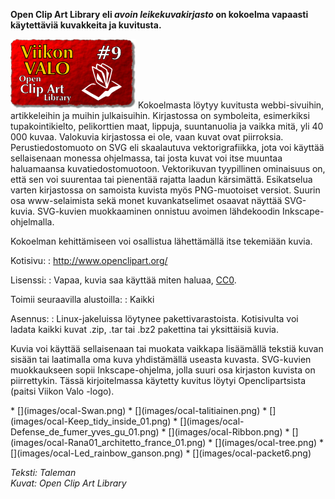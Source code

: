 <!--
Title: Open Clip Art Library
Week: 1x09
Number: 9
Date: 2011/02/27
Pageimage: valo9-ocal.png
Tags: Kaikki alustat,Kuvat,Aineisto
-->

**Open Clip Art Library eli *avoin leikekuvakirjasto* on kokoelma
vapaasti käytettäviä kuvakkeita ja kuvitusta.**

![](images/valo9-ocal.png "fig:valo9-ocal.png") Kokoelmasta löytyy kuvitusta
webbi-sivuihin, artikkeleihin ja muihin julkaisuihin. Kirjastossa on
symboleita, esimerkiksi tupakointikielto, pelikorttien maat, lippuja,
suuntanuolia ja vaikka mitä, yli 40 000 kuvaa. Valokuvia kirjastossa ei
ole, vaan kuvat ovat piirroksia. Perustiedostomuoto on SVG eli
skaalautuva vektorigrafiikka, jota voi käyttää sellaisenaan monessa
ohjelmassa, tai josta kuvat voi itse muuntaa haluamaansa
kuvatiedostomuotoon. Vektorikuvan tyypillinen ominaisuus on, että sen
voi suurentaa tai pienentää rajatta laadun kärsimättä. Esikatselua
varten kirjastossa on samoista kuvista myös PNG-muotoiset versiot.
Suurin osa www-selaimista sekä monet kuvankatselimet osaavat näyttää
SVG-kuvia. SVG-kuvien muokkaaminen onnistuu avoimen lähdekoodin
Inkscape-ohjelmalla.

Kokoelman kehittämiseen voi osallistua lähettämällä itse tekemiään
kuvia.

Kotisivu:
:    <http://www.openclipart.org/>

Lisenssi:
:    Vapaa, kuvia saa käyttää miten haluaa, [CC0](CC0 "wikilink").

Toimii seuraavilla alustoilla:
:    Kaikki

Asennus:
:    Linux-jakeluissa löytynee pakettivarastoista. Kotisivulta voi ladata kaikki kuvat .zip, .tar tai .bz2 pakettina tai yksittäisiä kuvia.

Kuvia voi käyttää sellaisenaan tai muokata vaikkapa lisäämällä tekstiä
kuvan sisään tai laatimalla oma kuva yhdistämällä useasta kuvasta.
SVG-kuvien muokkaukseen sopii Inkscape-ohjelma, jolla suuri osa
kirjaston kuvista on piirrettykin. Tässä kirjoitelmassa käytetty kuvitus
löytyi Openclipartsista (paitsi Viikon Valo -logo).

<div class="psgallery" markdown="1">
* [](images/ocal-Swan.png)
* [](images/ocal-talitiainen.png)
* [](images/ocal-Keep_tidy_inside_01.png)
* [](images/ocal-Defense_de_fumer_yves_gu_01.png)
* [](images/ocal-Ribbon.png)
* [](images/ocal-Rana01_architetto_france_01.png)
* [](images/ocal-tree.png)
* [](images/ocal-Led_rainbow_ganson.png)
* [](images/ocal-packet6.png)
</div>

*Teksti: Taleman* <br />
*Kuvat: Open Clip Art Library*
